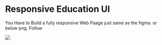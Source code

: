 #  Responsive Education UI

You Have to Build a fully responsive Web Paage just same as the figma. or below png.
Follow




<img src="./Assignment.png"/>
